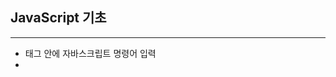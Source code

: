 ## JavaScript 기초
--------------
- <script></script> 태그 안에 자바스크립트 명령어 입력
- <script src=""> </> 로 경로를 통해 자바스크립트를 다른파일에 분리해서 사용가능
- window.onload = function(){} 함수는 웹브라우저의 모든 구성요소에 대한 로드가 끝났을 때 브라우저에 의해서 호출되는 함수
이 함수를 사용하지 않기 위해 head에 script를 정의하는 것 보단 body 끝에 정의하는 것이 더 좋다.

## BOM DOM
-----------------
- 브라우저를 제어하기위해서는 객체가 필요하고, 웹 브라우저가 그 객체를 만들고, 자바스크립트를 통해 제어를한다.

- DOM : document객체는 웹페이지에 있는 문서 태그를 제어하는 역할을 한다. ex) <body>, <img>
- BOM : 웹페이지의 내용을 제외한 브라우저의 각종 요소들을 객체화시킨 것 ex) alert()
